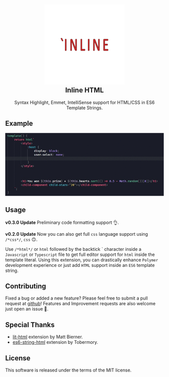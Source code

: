 <h2 align="center"><img src="https://github.com/pushqrdx/vscode-inline-html/raw/master/docs/logo.png" height="256"><br>Inline HTML</h2>
<p align="center">Syntax Highlight, Emmet, IntelliSense support for HTML/CSS in ES6 Template Strings.</p>

## Example

![](https://github.com/pushqrdx/vscode-inline-html/raw/master/docs/demo.gif)

## Usage

**v0.3.0 Update**
Preliminary code formatting support 👌.

**v0.2.0 Update**
Now you can also get full `css` language support using `/*css*/`, `css` 🙃.

Use `/*html*/` or `html` followed by the backtick \` character inside a `Javascript` or `Typescript` file to get full editor support for `html` inside the template literal. Using this extension, you can drastically enhance `Polymer` development experience or just add `HTML` support inside an `ES6` template string.

## Contributing

Fixed a bug or added a new feature? Please feel free to submit a pull request at [github](https://github.com/pushqrdx/vscode-inline-html)! Features and Improvement requests are also welcome just open an issue 🙈.

## Special Thanks

- [lit-html](https://marketplace.visualstudio.com/items?itemName=bierner.lit-html) extension by Matt Bierner.
- [es6-string-html](https://marketplace.visualstudio.com/items?itemName=Tobermory.es6-string-html) extension by Tobermory.

## License

This software is released under the terms of the MIT license.